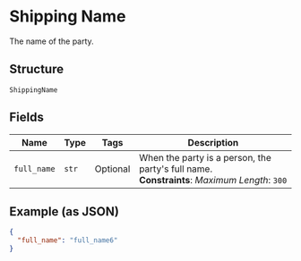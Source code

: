 
# Shipping Name

The name of the party.

## Structure

`ShippingName`

## Fields

| Name | Type | Tags | Description |
|  --- | --- | --- | --- |
| `full_name` | `str` | Optional | When the party is a person, the party's full name.<br>**Constraints**: *Maximum Length*: `300` |

## Example (as JSON)

```json
{
  "full_name": "full_name6"
}
```

